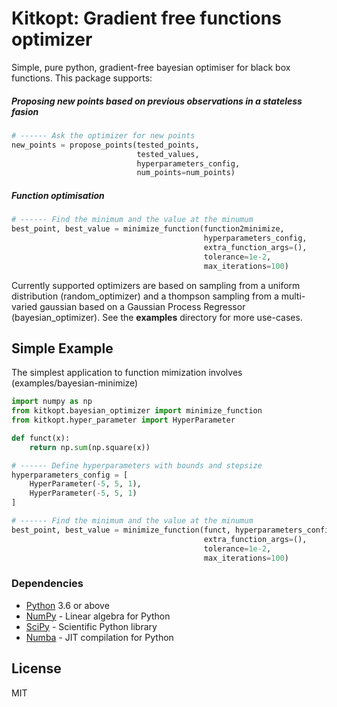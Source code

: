 # Kitkopt: Gradient free functions optimizer
Simple, pure python, gradient-free bayesian optimiser for black box functions.
This package supports:
##### Proposing new points based on previous observations in a stateless fasion
```python
# ------ Ask the optimizer for new points
new_points = propose_points(tested_points,
                            tested_values,
                            hyperparameters_config,
                            num_points=num_points)
```

##### Function optimisation
```python
# ------ Find the minimum and the value at the minumum
best_point, best_value = minimize_function(function2minimize,
                                           hyperparameters_config,
                                           extra_function_args=(),
                                           tolerance=1e-2,
                                           max_iterations=100)
```
Currently supported optimizers are based on sampling from a uniform distribution (random_optimizer) and a thompson sampling from a multi-varied gaussian based on a Gaussian Process Regressor (bayesian_optimizer). See the **examples** directory for more use-cases.

## Simple Example
The simplest application to function mimization involves (examples/bayesian-minimize)

```python
import numpy as np
from kitkopt.bayesian_optimizer import minimize_function
from kitkopt.hyper_parameter import HyperParameter

def funct(x):
    return np.sum(np.square(x))

# ------ Define hyperparameters with bounds and stepsize
hyperparameters_config = [
    HyperParameter(-5, 5, 1),
    HyperParameter(-5, 5, 1)
]

# ------ Find the minimum and the value at the minumum
best_point, best_value = minimize_function(funct, hyperparameters_config,
                                           extra_function_args=(),
                                           tolerance=1e-2,
                                           max_iterations=100)
```

### Dependencies
* [Python] 3.6 or above
* [NumPy] - Linear algebra for Python
* [SciPy] - Scientific Python library
* [Numba] - JIT compilation for Python



License
----

MIT


[//]: # (These are reference links used in the body of this note and get stripped out when the markdown processor does its job. There is no need to format nicely because it shouldn't be seen. Thanks SO - http://stackoverflow.com/questions/4823468/store-comments-in-markdown-syntax)


   [numpy]: <http://www.numpy.org/>
   [python]: <https://www.python.org/>
   [scipy]: <https://www.scipy.org/index.html>
   [numba]: <https://numba.pydata.org/numba-doc/dev/index.html>